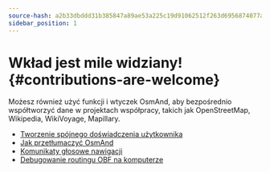 ```yaml
---
source-hash: a2b33dbddd31b385847a89ae53a225c19d91062512f263d6956874077a7aa413
sidebar_position: 1
---
```


# Wkład jest mile widziany! {#contributions-are-welcome}

Możesz również użyć funkcji i wtyczek OsmAnd, aby bezpośrednio współtworzyć dane w projektach współpracy, takich jak OpenStreetMap, Wikipedia, WikiVoyage, Mapillary.

* [Tworzenie spójnego doświadczenia użytkownika](./creating-consistent-ux.md)
* [Jak przetłumaczyć OsmAnd](./translating-osmand.md)
* [Komunikaty głosowe nawigacji](./voice-prompts.md)
* [Debugowanie routingu OBF na komputerze](./debug-obf-routing-on-pc.md)